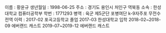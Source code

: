 이름 : 황윤규
생년월일 : 1998-06-25
주소 : 경기도 용인시 처인구 역북동
소속 : 한성대학교 컴퓨터공학부
학번 : 1771293
병역 : 육군 제5군단 포병여단 k-9자주포 무전수 전역
이력 : 2017-02 포곡고등학교 졸업
       2017-03 한성대학교 입학
       2018-02~2018-09 에버랜드 캐스트
       2019-07~2019-12 에버랜드 캐스트
